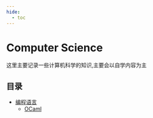 ```yaml
---
hide:
  - toc
---
```


# Computer Science

这里主要记录一些计算机科学的知识,主要会以自学内容为主

## 目录

- [编程语言](PL/index.md)
    - [OCaml](PL/OCaml.md)
